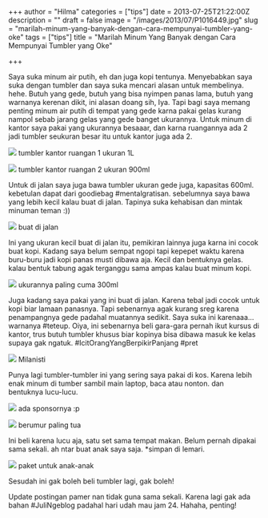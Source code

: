 +++
author = "Hilma"
categories = ["tips"]
date = 2013-07-25T21:22:00Z
description = ""
draft = false
image = "/images/2013/07/P1016449.jpg"
slug = "marilah-minum-yang-banyak-dengan-cara-mempunyai-tumbler-yang-oke"
tags = ["tips"]
title = "Marilah Minum Yang Banyak dengan Cara Mempunyai Tumbler yang Oke"

+++

Saya suka minum air putih, eh dan juga kopi tentunya. Menyebabkan saya suka dengan tumbler dan saya suka mencari alasan untuk membelinya. hehe. Butuh yang gede, butuh yang bisa nyimpen panas lama, butuh yang warnanya kerenan dikit, ini alasan doang sih, Iya. Tapi bagi saya memang penting minum air putih di tempat yang gede karna pakai gelas kurang nampol sebab jarang gelas yang gede banget ukurannya. Untuk minum di kantor saya pakai yang ukurannya besaaar, dan karna ruangannya ada 2 jadi tumbler seukuran besar itu untuk kantor juga ada 2.

![](https://i2.wp.com/3.bp.blogspot.com/-dwf6jdI_iYE/UdZmgcq3HgI/AAAAAAAAhW8/s5QWlS1fd7o/s1600/2013-07-02_16-13-42_744.jpg)
tumbler kantor ruangan 1 ukuran 1L

![](https://i1.wp.com/4.bp.blogspot.com/-N0L63j8HIdw/UfE9yitaaAI/AAAAAAAAhgM/c-DuX2S8yWQ/s1600/P1016456.JPG)
tumbler kantor ruangan 2 ukuran 900ml

Untuk di jalan saya juga bawa tumbler ukuran gede juga, kapasitas 600ml. kebetulan dapat dari goodiebag #mentalgratisan. sebelumnya saya bawa yang lebih kecil kalau buat di jalan. Tapinya suka kehabisan dan mintak minuman teman :))

![](https://i0.wp.com/1.bp.blogspot.com/-4XLKmOmK8hY/UdZmitpvB-I/AAAAAAAAhXE/zNiQPaz09rA/s1600/IMG_20130703_041155_033.jpg)
buat di jalan

Ini yang ukuran kecil buat di jalan itu, pemikiran lainnya juga karna ini cocok buat kopi. Kadang saya belum sempat ngopi tapi kepepet waktu karena buru-buru jadi kopi panas musti dibawa aja. Kecil dan bentuknya gelas. kalau bentuk tabung agak terganggu sama ampas kalau buat minum kopi.

![](https://i1.wp.com/2.bp.blogspot.com/-3oMavPEiZxw/UfE-FMHfa4I/AAAAAAAAhgc/Jc400IHG0lU/s1600/P1016466.JPG)
ukurannya paling cuma 300ml

Juga kadang saya pakai yang ini buat di jalan. Karena tebal jadi cocok untuk kopi biar lamaan panasnya. Tapi sebenarnya agak kurang sreg karena penampangnya gede padahal muatannya sedikit. Saya suka ini karenaaa…warnanya #teteup. Oiya, ini sebenarnya beli gara-gara pernah ikut kursus di kantor, trus butuh tumbler khusus biar kopinya bisa dibawa masuk ke kelas supaya gak ngatuk. #IcitOrangYangBerpikirPanjang #pret

![](https://i2.wp.com/2.bp.blogspot.com/-VDNw72ui_80/UfE77oXuFII/AAAAAAAAhf0/wkRwg0lGS1s/s1600/P1016449.JPG)
Milanisti

Punya lagi tumbler-tumbler ini yang sering saya pakai di kos. Karena lebih enak minum di tumber sambil main laptop, baca atau nonton. dan bentuknya lucu-lucu.

![](https://i1.wp.com/2.bp.blogspot.com/-Gy7WP1eLnJ4/UfE7nR6CDrI/AAAAAAAAhfs/padu-Ni4yrY/s1600/P1016441.JPG)
ada sponsornya :p

![](https://i1.wp.com/2.bp.blogspot.com/-cJGKzF-Ej_0/UfE8J96qaVI/AAAAAAAAhf8/CfGspuVqZP0/s1600/P1016453.JPG)
berumur paling tua

Ini beli karena lucu aja, satu set sama tempat makan. Belum pernah dipakai sama sekali. ah ntar buat anak saya saja. *simpan di lemari.

![](https://i2.wp.com/3.bp.blogspot.com/-aFvl4tLSDt0/UfE-AKEKlSI/AAAAAAAAhgU/-my-dCQgIRQ/s1600/P1016472.JPG)
paket untuk anak-anak

Sesudah ini gak boleh beli tumbler lagi, gak boleh!

Update postingan pamer nan tidak guna sama sekali. Karena lagi gak ada bahan #JuliNgeblog padahal hari udah mau jam 24. Hahaha, penting!

